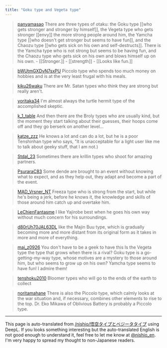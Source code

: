 ```yaml
---
title: "Goku type and Vegeta type"
---
```


> [panyamasao](https://x.com/panyamasao/status/1898933548532559968) There are three types of otaku: the Goku type [[who gets stronger and stronger by himself]], the Vegeta type who gets stronger [[envy]] the more strong people around him, the Yamcha type [[who doesn't get stronger but seems to have fun]], and the Chaozu type [[who gets sick on his own and self-destructs]]. There is the Yamcha type who is not strong but seems to be having fun, and the Chaozu type who gets sick on his own and blows himself up on his own.
    - [[Stronger.]]
        - [[strength]]
    - [[Looks like fun.]]

> [bWUtmGXDvN7sxPU](https://x.com/bWUtmGXDvN7sxPU/status/1899061827415490664) Piccolo type who spends too much money on hobbies and is at the very least frugal with his meals.

> [kiku26waku](https://x.com/kiku26waku/status/1899228886522900912) There are Mr. Satan types who think they are strong but really aren't.

> [yoritaka34](https://x.com/yoritaka34/status/1899065963040956512) I'm almost always the turtle hermit type of the accomplished skeptic.

> [k_1_table](https://x.com/k_1_table/status/1899197080033468896) And then there are the Broly types who are usually kind, but the moment they start talking about their guesses, their hoops come off and they go berserk on another level...

> [katze_zzz](https://x.com/katze_zzz/status/1899153281492140411) He knows a lot and can do a lot, but he is a poor Tenshinhan type who says, "It is unacceptable for a light user like me to talk about geeky stuff, that I am not.)

> [Stdal_23](https://x.com/Stdal_23/status/1899382671371112805) Sometimes there are krillin types who shoot for amazing partners.

> [PsuraraC83](https://x.com/PsuraraC83/status/1899113429493039253) Some dende are brought to an event without knowing what to expect, and as they help out, they adapt and become a part of the event.

> [MAD_Vrsner_NT](https://x.com/MAD_Vrsner_NT/status/1899328343604134101) Freeza type who is strong from the start, but while he's being a jerk, before he knows it, the knowledge and skills of those around him catch up and overtake him.

> [LeChienFantasme](https://x.com/LeChienFantasme/status/1899081643782238292) I like Yajirobe best when he goes his own way without much concern for his surroundings.

> [d80rUh70JAL63DL](https://x.com/d80rUh70JAL63DL/status/1899228717500760292) like the Majin Buu type, which is gradually becoming more and more distant from its original form as it takes in more and more of everything.

> [mai_z0926](https://x.com/mai_z0926/status/1899391694002663625) You don't have to be a geek to have this
>  Is the Vegeta type the type that grows when there is a rival? Goku type is a go-getting-my-way type, whose motives are a mystery to those around him, but who seems to grow up on his own? Yamcha type seems to have fun! I admire them!

> [tenshoku2010](https://x.com/tenshoku2010/status/1899381015275245707) Bloomer types who will go to the ends of the earth to collect

> [noritamahane](https://x.com/noritamahane/status/1899048981256167456) There is also the Piccolo type, which calmly looks at the war situation and, if necessary, combines other elements to rise to the top.
>  Dr. Eko Mikawa of Oblivious Battery is probably a Piccolo type.


---
This page is auto-translated from [/nishio/悟空タイプとベジータタイプ](https://scrapbox.io/nishio/悟空タイプとベジータタイプ) using DeepL. If you looks something interesting but the auto-translated English is not good enough to understand it, feel free to let me know at [@nishio_en](https://twitter.com/nishio_en). I'm very happy to spread my thought to non-Japanese readers.